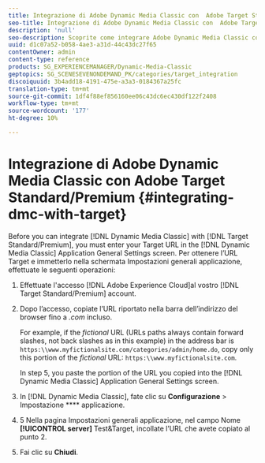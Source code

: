 ```yaml
---
title: Integrazione di Adobe Dynamic Media Classic con  Adobe Target Standard/Premium
seo-title: Integrazione di Adobe Dynamic Media Classic con  Adobe Target Standard/Premium
description: 'null'
seo-description: Scoprite come integrare Adobe Dynamic Media Classic con  Adobe Target Standard/Premium.
uuid: d1c07a52-b058-4ae3-a31d-44c43dc27f65
contentOwner: admin
content-type: reference
products: SG_EXPERIENCEMANAGER/Dynamic-Media-Classic
geptopics: SG_SCENESEVENONDEMAND_PK/categories/target_integration
discoiquuid: 3b4add18-4191-475e-a3a3-0184367a25fc
translation-type: tm+mt
source-git-commit: 1df4f88ef856160ee06c43dc6ec430df122f2408
workflow-type: tm+mt
source-wordcount: '177'
ht-degree: 10%

---
```



# Integrazione di Adobe Dynamic Media Classic con  Adobe Target Standard/Premium {#integrating-dmc-with-target}

Before you can integrate [!DNL Dynamic Media Classic] with [!DNL Target Standard/Premium], you must enter your Target URL in the [!DNL Dynamic Media Classic] Application General Settings screen. Per ottenere l’URL Target e immetterlo nella schermata Impostazioni generali applicazione, effettuate le seguenti operazioni:

1. Effettuate l&#39;accesso [!DNL Adobe Experience Cloud]al vostro [!DNL Target Standard/Premium] account.
1. Dopo l’accesso, copiate l’URL riportato nella barra dell’indirizzo del browser fino a *.com* incluso.

   For example, if the *fictional* URL (URLs paths always contain forward slashes, not back slashes as in this example) in the address bar is `https:\\www.myfictionalsite.com/categories/admin/home.do`, copy only this portion of the *fictional* URL: `https:\\www.myfictionalsite.com`.

   In step 5, you paste the portion of the URL you copied into the [!DNL Dynamic Media Classic] Application General Settings screen.

1. In [!DNL Dynamic Media Classic], fate clic su **Configurazione** > Impostazione **** applicazione.
1. 5 Nella pagina Impostazioni generali applicazione, nel campo Nome **[!UICONTROL server]** Test&amp;Target, incollate l’URL che avete copiato al punto 2.
1. Fai clic su **Chiudi**.

